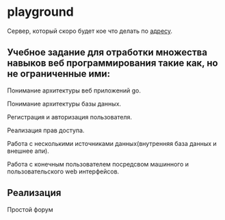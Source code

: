 # playground
  Сервер, который скоро будет кое что делать по [адресу](https://imakiri.ddns.net).
 
## Учебное задание для отработки множества навыков веб программирования такие как, но не ограниченные ими:
  Понимание архитектуры веб приложений go.
  
  Понимание архитектуры базы данных.
  
  Регистрация и авторизация пользователя.

  Реализация прав доступа.
  
  Работа с несколькими источниками данных(внутренняя база данных и внешнее апи).
  
  Работа с конечным пользователем посредсвом машинного и пользовательского web интерфейсов.
 
## Реализация
  Простой форум
 
